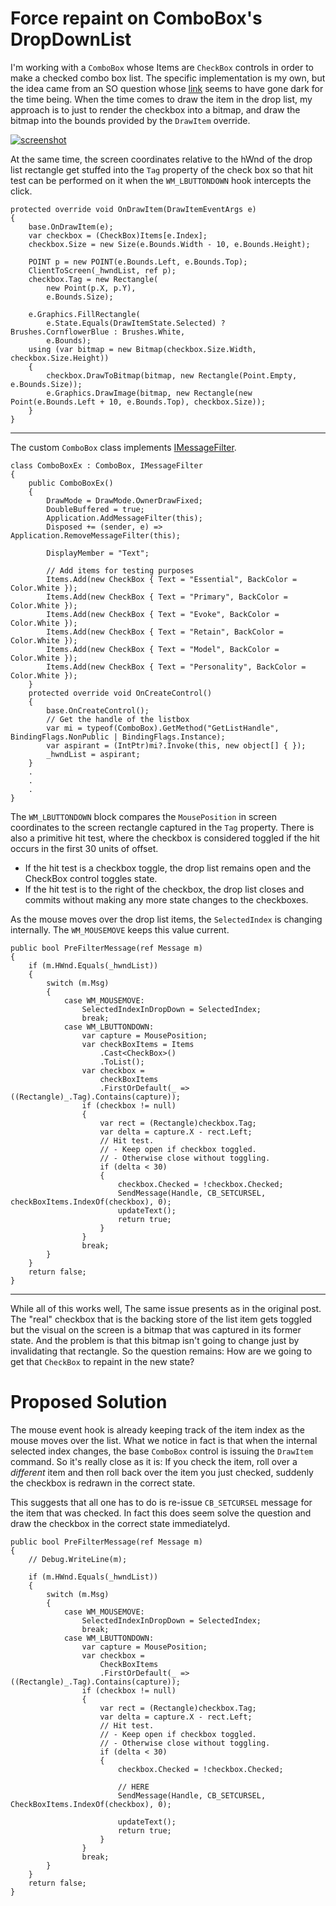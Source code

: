 # Force repaint on ComboBox's DropDownList

I'm working with a `ComboBox` whose Items are `CheckBox` controls in order to make a checked combo box list. The specific implementation is my own, but the idea came from an SO question whose [link](https://stackoverflow.com/questions/75725304/force-repaint-on-comboboxs-dropdownlist) seems to have gone dark for the time being. When the time comes to draw the item in the drop list, my approach is to just to render the checkbox into a bitmap, and draw the bitmap into the bounds provided by the `DrawItem` override. 

[![screenshot][1]][1]

At the same time, the screen coordinates relative to the hWnd of the drop list rectangle get stuffed into the `Tag` property of the check box so that hit test can be performed on it when the `WM_LBUTTONDOWN` hook intercepts the click.

    protected override void OnDrawItem(DrawItemEventArgs e)
    {
        base.OnDrawItem(e);
        var checkbox = (CheckBox)Items[e.Index];
        checkbox.Size = new Size(e.Bounds.Width - 10, e.Bounds.Height);

        POINT p = new POINT(e.Bounds.Left, e.Bounds.Top);
        ClientToScreen(_hwndList, ref p);
        checkbox.Tag = new Rectangle(
            new Point(p.X, p.Y),
            e.Bounds.Size);
            
        e.Graphics.FillRectangle(
            e.State.Equals(DrawItemState.Selected) ? Brushes.CornflowerBlue : Brushes.White, 
            e.Bounds);
        using (var bitmap = new Bitmap(checkbox.Size.Width, checkbox.Size.Height))
        {
            checkbox.DrawToBitmap(bitmap, new Rectangle(Point.Empty, e.Bounds.Size));
            e.Graphics.DrawImage(bitmap, new Rectangle(new Point(e.Bounds.Left + 10, e.Bounds.Top), checkbox.Size));
        }
    }

***
The custom `ComboBox` class implements [IMessageFilter](https://learn.microsoft.com/en-us/dotnet/api/system.windows.forms.imessagefilter). 

    class ComboBoxEx : ComboBox, IMessageFilter
    {
        public ComboBoxEx()
        {
            DrawMode = DrawMode.OwnerDrawFixed;
            DoubleBuffered = true;
            Application.AddMessageFilter(this);
            Disposed += (sender, e) => Application.RemoveMessageFilter(this);

            DisplayMember = "Text";

            // Add items for testing purposes
            Items.Add(new CheckBox { Text = "Essential", BackColor = Color.White });
            Items.Add(new CheckBox { Text = "Primary", BackColor = Color.White });
            Items.Add(new CheckBox { Text = "Evoke", BackColor = Color.White });
            Items.Add(new CheckBox { Text = "Retain", BackColor = Color.White });
            Items.Add(new CheckBox { Text = "Model", BackColor = Color.White });
            Items.Add(new CheckBox { Text = "Personality", BackColor = Color.White });
        }
        protected override void OnCreateControl()
        {
            base.OnCreateControl();
            // Get the handle of the listbox
            var mi = typeof(ComboBox).GetMethod("GetListHandle", BindingFlags.NonPublic | BindingFlags.Instance);
            var aspirant = (IntPtr)mi?.Invoke(this, new object[] { });
            _hwndList = aspirant;
        }
        .
        .
        .
    }

The `WM_LBUTTONDOWN` block compares the `MousePosition` in screen coordinates to the screen rectangle captured in the `Tag` property. There is also a primitive hit test, where the checkbox is considered toggled if the hit occurs in the first 30 units of offset.
- If the hit test is a checkbox toggle, the drop list remains open and the CheckBox control toggles state.
- If the hit test is to the right of the checkbox, the drop list closes and commits without making any more state changes to the checkboxes.

As the mouse moves over the drop list items, the `SelectedIndex` is changing internally. The `WM_MOUSEMOVE` keeps this value current.

    public bool PreFilterMessage(ref Message m)
    {
        if (m.HWnd.Equals(_hwndList))
        {
            switch (m.Msg)
            {
                case WM_MOUSEMOVE:
                    SelectedIndexInDropDown = SelectedIndex;
                    break;
                case WM_LBUTTONDOWN:
                    var capture = MousePosition;
                    var checkBoxItems = Items
                        .Cast<CheckBox>()
                        .ToList();
                    var checkbox =
                        checkBoxItems
                        .FirstOrDefault(_ => ((Rectangle)_.Tag).Contains(capture));
                    if (checkbox != null)
                    {
                        var rect = (Rectangle)checkbox.Tag;
                        var delta = capture.X - rect.Left;
                        // Hit test.
                        // - Keep open if checkbox toggled.
                        // - Otherwise close without toggling.
                        if (delta < 30)
                        {
                            checkbox.Checked = !checkbox.Checked;
                            SendMessage(Handle, CB_SETCURSEL, checkBoxItems.IndexOf(checkbox), 0);
                            updateText();
                            return true;
                        }
                    }
                    break;
            }
        }
        return false;
    }

***

While all of this works well, The same issue presents as in the original post. The "real" checkbox that is the backing store of the list item gets toggled but the visual on the screen is a bitmap that was captured in its former state. And the problem is that this bitmap isn't going to change just by invalidating that rectangle. So the question remains: How are we going to get that `CheckBox` to repaint in the new state?


  [1]: https://i.stack.imgur.com/7pll5.png

# Proposed Solution

The mouse event hook is already keeping track of the item index as the mouse moves over the list. What we notice in fact is that when the internal selected index changes, the base `ComboBox` control is issuing the `DrawItem` command. So it's really close as it is: If you check the item, roll over a _different_ item and then roll back over the item you just checked, suddenly the checkbox is redrawn in the correct state.

This suggests that all one has to do is re-issue `CB_SETCURSEL` message for the item that was checked. In fact this does seem solve the question and draw the checkbox in the correct state immediatelyd.

    public bool PreFilterMessage(ref Message m)
    {
        // Debug.WriteLine(m);

        if (m.HWnd.Equals(_hwndList))
        {
            switch (m.Msg)
            {
                case WM_MOUSEMOVE:
                    SelectedIndexInDropDown = SelectedIndex;
                    break;
                case WM_LBUTTONDOWN:
                    var capture = MousePosition;
                    var checkbox =
                        CheckBoxItems
                        .FirstOrDefault(_ => ((Rectangle)_.Tag).Contains(capture));
                    if (checkbox != null)
                    {
                        var rect = (Rectangle)checkbox.Tag;
                        var delta = capture.X - rect.Left;
                        // Hit test.
                        // - Keep open if checkbox toggled.
                        // - Otherwise close without toggling.
                        if (delta < 30)
                        {
                            checkbox.Checked = !checkbox.Checked;

                            // HERE 
                            SendMessage(Handle, CB_SETCURSEL, CheckBoxItems.IndexOf(checkbox), 0);

                            updateText();
                            return true;
                        }
                    }
                    break;
            }
        }
        return false;
    }
